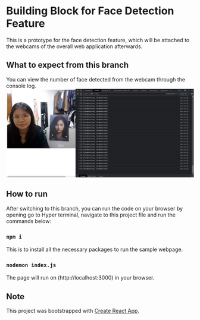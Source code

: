 # Building Block for Face Detection Feature 

This is a prototype for the face detection feature, which will be attached to the webcams of the overall web application afterwards.

## What to expect from this branch
You can view the number of face detected from the webcam through the console log.
![result image](https://github.com/syaedii/FYP/blob/xinyi-2/test-result.png?raw=true)

## How to run

After switching to this branch, you can run the code on your browser by opening go to Hyper terminal, navigate to this project file and run the commands below:

### `npm i`

This is to install all the necessary packages to run the sample webpage.

### `nodemon index.js`

The page will run on (http://localhost:3000) in your browser.

## Note

This project was bootstrapped with [Create React App](https://github.com/facebook/create-react-app).

